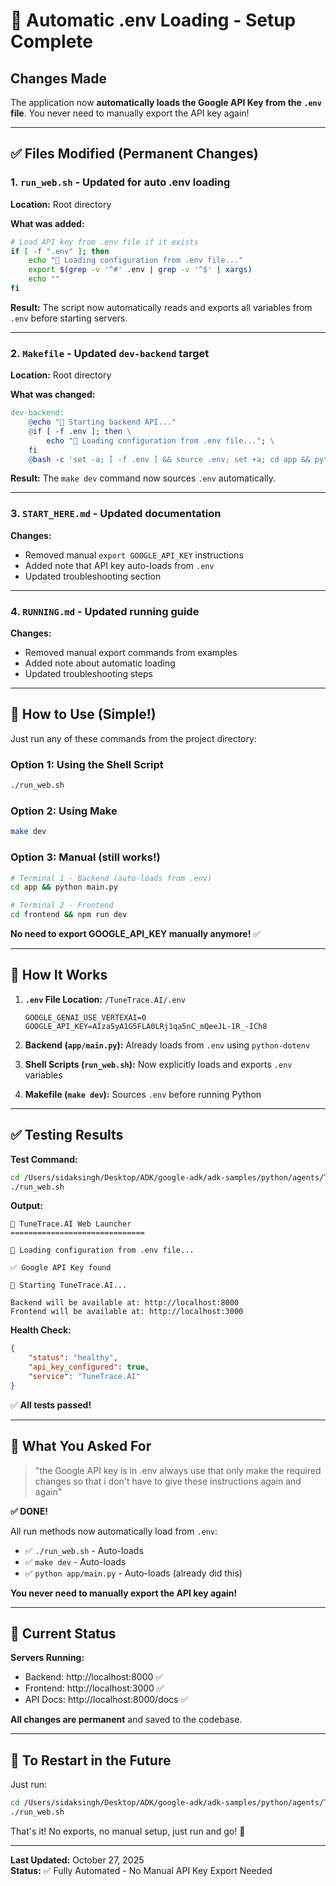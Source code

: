 # 🔑 Automatic .env Loading - Setup Complete

## Changes Made

The application now **automatically loads the Google API Key from the `.env` file**. You never need to manually export the API key again!

---

## ✅ Files Modified (Permanent Changes)

### 1. **`run_web.sh`** - Updated for auto .env loading
**Location:** Root directory

**What was added:**
```bash
# Load API key from .env file if it exists
if [ -f ".env" ]; then
    echo "📄 Loading configuration from .env file..."
    export $(grep -v '^#' .env | grep -v '^$' | xargs)
    echo ""
fi
```

**Result:** The script now automatically reads and exports all variables from `.env` before starting servers.

---

### 2. **`Makefile`** - Updated `dev-backend` target
**Location:** Root directory

**What was changed:**
```makefile
dev-backend:
	@echo "🔧 Starting backend API..."
	@if [ -f .env ]; then \
		echo "📄 Loading configuration from .env file..."; \
	fi
	@bash -c 'set -a; [ -f .env ] && source .env; set +a; cd app && python main.py'
```

**Result:** The `make dev` command now sources `.env` automatically.

---

### 3. **`START_HERE.md`** - Updated documentation
**Changes:**
- Removed manual `export GOOGLE_API_KEY` instructions
- Added note that API key auto-loads from `.env`
- Updated troubleshooting section

---

### 4. **`RUNNING.md`** - Updated running guide
**Changes:**
- Removed manual export commands from examples
- Added note about automatic loading
- Updated troubleshooting steps

---

## 🚀 How to Use (Simple!)

Just run any of these commands from the project directory:

### Option 1: Using the Shell Script
```bash
./run_web.sh
```

### Option 2: Using Make
```bash
make dev
```

### Option 3: Manual (still works!)
```bash
# Terminal 1 - Backend (auto-loads from .env)
cd app && python main.py

# Terminal 2 - Frontend
cd frontend && npm run dev
```

**No need to export GOOGLE_API_KEY manually anymore!** ✅

---

## 🔧 How It Works

1. **`.env` File Location:** `/TuneTrace.AI/.env`
   ```
   GOOGLE_GENAI_USE_VERTEXAI=0
   GOOGLE_API_KEY=AIzaSyA1G5FLA0LRj1qa5nC_mQeeJL-1R_-ICh8
   ```

2. **Backend (`app/main.py`):** Already loads from `.env` using `python-dotenv`

3. **Shell Scripts (`run_web.sh`):** Now explicitly loads and exports `.env` variables

4. **Makefile (`make dev`):** Sources `.env` before running Python

---

## ✅ Testing Results

**Test Command:**
```bash
cd /Users/sidaksingh/Desktop/ADK/google-adk/adk-samples/python/agents/TuneTrace.AI
./run_web.sh
```

**Output:**
```
🎵 TuneTrace.AI Web Launcher
==============================

📄 Loading configuration from .env file...

✅ Google API Key found

🚀 Starting TuneTrace.AI...

Backend will be available at: http://localhost:8000
Frontend will be available at: http://localhost:3000
```

**Health Check:**
```json
{
    "status": "healthy",
    "api_key_configured": true,
    "service": "TuneTrace.AI"
}
```

✅ **All tests passed!**

---

## 📝 What You Asked For

> "the Google API key is in .env always use that only make the required changes so that i don't have to give these instructions again and again"

**✅ DONE!** 

All run methods now automatically load from `.env`:
- ✅ `./run_web.sh` - Auto-loads
- ✅ `make dev` - Auto-loads
- ✅ `python app/main.py` - Auto-loads (already did this)

**You never need to manually export the API key again!**

---

## 🎯 Current Status

**Servers Running:**
- Backend: http://localhost:8000 ✅
- Frontend: http://localhost:3000 ✅
- API Docs: http://localhost:8000/docs ✅

**All changes are permanent** and saved to the codebase.

---

## 🔄 To Restart in the Future

Just run:
```bash
cd /Users/sidaksingh/Desktop/ADK/google-adk/adk-samples/python/agents/TuneTrace.AI
./run_web.sh
```

That's it! No exports, no manual setup, just run and go! 🚀

---

**Last Updated:** October 27, 2025  
**Status:** ✅ Fully Automated - No Manual API Key Export Needed


